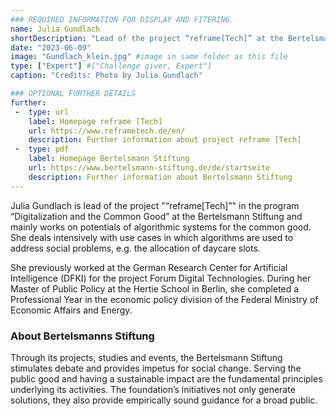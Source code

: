 ```yaml
---
### REQUIRED INFORMATION FOR DISPLAY AND FITERING
name: Julia Gundlach
shortDescription: "Lead of the project “reframe[Tech]” at the Bertelsmann Stiftung"
date: "2023-06-09"
image: "Gundlach_klein.jpg" #image in same folder as this file
type: ["Expert"] #["Challenge giver, Expert"]
caption: "Credits: Photo by Julia Gundlach"

### OPTIONAL FURTHER DETAILS
further:
 -  type: url
    label: Homepage reframe [Tech] 
    url: https://www.reframetech.de/en/
    description: Further information about project reframe [Tech]
 -  type: pdf
    label: Homepage Bertelsmann Stiftung
    url: https://www.bertelsmann-stiftung.de/de/startseite
    description: Further information about Bertelsmann Stiftung
---
```


Julia Gundlach is lead of the project "“reframe[Tech]”" in the program “Digitalization and the Common Good” at the Bertelsmann Stiftung and mainly works on potentials of algorithmic systems for the common good. She deals intensively with use cases in which algorithms are used to address social problems, e.g. the allocation of daycare slots.

She previously worked at the German Research Center for Artificial Intelligence (DFKI) for the project Forum Digital Technologies. During her Master of Public Policy at the Hertie School in Berlin, she completed a Professional Year in the economic policy division of the Federal Ministry of Economic Affairs and Energy.

### About Bertelsmanns Stiftung

Through its projects, studies and events, the Bertelsmann Stiftung stimulates debate and provides impetus for social change. Serving the public good and having a sustainable impact are the fundamental principles underlying its activities. The foundation’s initiatives not only generate solutions, they also provide empirically sound guidance for a broad public.